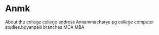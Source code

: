 # Anmk
About the college
college address Annammacharya pg college computer studies.boyanpalli
branches MCA MBA
